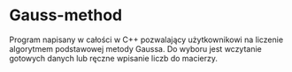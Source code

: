 # Gauss-method
Program napisany w całości w C++ pozwalający użytkownikowi na liczenie algorytmem podstawowej metody Gaussa. 
Do wyboru jest wczytanie gotowych danych lub ręczne wpisanie liczb do macierzy.
